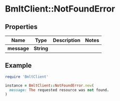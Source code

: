 # BmltClient::NotFoundError

## Properties

| Name | Type | Description | Notes |
| ---- | ---- | ----------- | ----- |
| **message** | **String** |  |  |

## Example

```ruby
require 'BmltClient'

instance = BmltClient::NotFoundError.new(
  message: The requested resource was not found.
)
```

